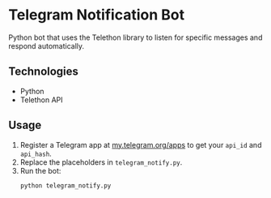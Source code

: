 # Telegram Notification Bot

Python bot that uses the Telethon library to listen for specific messages and respond automatically.

## Technologies
- Python
- Telethon API

## Usage
1. Register a Telegram app at [my.telegram.org/apps](https://my.telegram.org/apps) to get your `api_id` and `api_hash`.
2. Replace the placeholders in `telegram_notify.py`.
3. Run the bot:
   ```bash
   python telegram_notify.py

